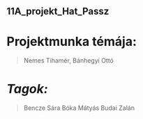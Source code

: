 ## 11A_projekt_Hat_Passz
# Projektmunka témája: 
> Nemes Tihamér, Bánhegyi Ottó
# *Tagok:*
> Bencze Sára
> Bóka Mátyás
> Budai Zalán
